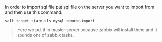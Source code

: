 In order to import sql file put sql file on the server you want to import from and then use this command.

```
salt target state.sls mysql.remote.import 
```
> Here we put it in master server because zabbix will install there and it sounds one of zabbix tasks.
